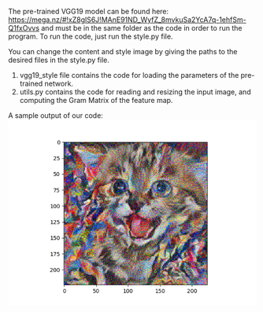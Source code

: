 The pre-trained VGG19 model can be found here: https://mega.nz/#!xZ8glS6J!MAnE91ND_WyfZ_8mvkuSa2YcA7q-1ehfSm-Q1fxOvvs and must 
be in the same folder as the code in order to run the program. To run the code, just run the style.py file.

You can change the content and style image by giving the paths to the desired files in the style.py file. 

1) vgg19_style file contains the code for loading the parameters of the pre-trained network. 
2) utils.py contains the code for reading and resizing the input image, and computing the Gram Matrix of the feature map.

A sample output of our code: 
<img src="output.png"
     alt="Markdown Monster icon"
     style="float: left; margin-right: 10px;" />
